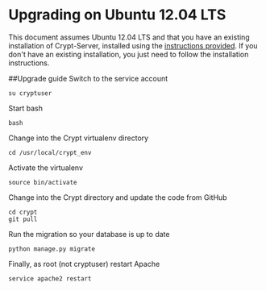 Upgrading on Ubuntu 12.04 LTS
=====================
This document assumes Ubuntu 12.04 LTS and that you have an existing installation of Crypt-Server, installed using the [instructions provided](https://github.com/grahamgilbert/Crypt-Server/blob/master/docs/Installation_on_Ubuntu_12.md). If you don't have an existing installation, you just need to follow the installation instructions.

##Upgrade guide
Switch to the service account

	su cryptuser
	
Start bash

	bash
	
Change into the Crypt virtualenv directory
	
	cd /usr/local/crypt_env

Activate the virtualenv

	source bin/activate

Change into the Crypt directory and update the code from GitHub

	cd crypt
	git pull
	
Run the migration so your database is up to date
	
	python manage.py migrate

Finally, as root (not cryptuser) restart Apache

	service apache2 restart